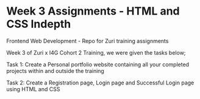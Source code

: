 # Week 3 Assignments - HTML and CSS Indepth
Frontend Web Development - Repo for Zuri training assignments

Week 3 of Zuri x I4G Cohort 2 Training, we were given the tasks below;

Task 1: Create a Personal portfolio website containing all your completed projects within and outside the training

Task 2: Create a Registration page, Login page and Successful Login page using HTML and CSS

